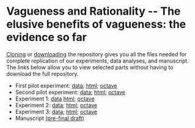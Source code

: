 # Vagueness and Rationality -- The elusive benefits of vagueness: the evidence so far

[Cloning](https://github.com/mjgreen/vagueness) or [downloading](https://github.com/mjgreen/vagueness/archive/master.zip) the repository gives you all the files needed for complete replication of our experiments, data analyses, and manuscript. The links below allow you to view selected parts without having to download the full repository.

* First pilot experiment: 
[data](https://mjgreen.github.io/vagueness/experiment_data_and_analyses/A_pilot_1_data/data.txt); 
[html](https://mjgreen.github.io/vagueness/experiment_data_and_analyses/A_pilot_1.html); 
[octave](https://github.com/mjgreen/vagueness/blob/master/experiment_implementations/A_pilot_1.m)
* Second pilot experiment: 
[data](https://mjgreen.github.io/vagueness/experiment_data_and_analyses/B_pilot_2_data/data.txt); 
[html](https://mjgreen.github.io/vagueness/experiment_data_and_analyses/B_pilot_2.html); 
[octave](https://github.com/mjgreen/vagueness/blob/master/experiment_implementations/B_pilot_2.m)
* Experiment 1: 
[data](https://github.com/mjgreen/vagueness/tree/master/experiment_data_and_analyses/C_exp_1_data)
[html](https://mjgreen.github.io/vagueness/experiment_data_and_analyses/C_exp_1.html); 
[octave](https://github.com/mjgreen/vagueness/blob/master/experiment_implementations/C_exp_1.m)
* Experiment 2: 
[data](https://mjgreen.github.io/vagueness/experiment_data_and_analyses/D_exp_2_data/data_raw.txt); 
[html](https://mjgreen.github.io/vagueness/experiment_data_and_analyses/D_exp_2.html); 
[octave](https://github.com/mjgreen/vagueness/blob/master/experiment_implementations/D_exp_2.m)
* Experiment 3: 
[data](https://mjgreen.github.io/vagueness/experiment_data_and_analyses/E_exp_3_data/data_raw.txt); 
[html](https://mjgreen.github.io/vagueness/experiment_data_and_analyses/E_exp_3.html); 
[octave](https://github.com/mjgreen/vagueness/blob/master/experiment_implementations/E_exp_3.m)
* Manuscript 
[(pre-final draft)](https://mjgreen.github.io/vagueness/manuscript/v-book-2018.pdf)
